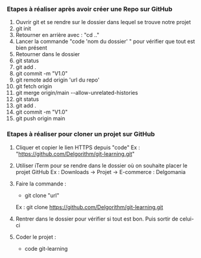 ### Etapes à réaliser après avoir créer une Repo sur GitHub

1. Ouvrir git et se rendre sur le dossier dans lequel se trouve notre projet
2. git init
3. Retourner en arrière avec : "cd .."
4. Lancer la commande "code 'nom du dossier' " pour vérifier que tout est bien présent
5. Retourner dans le dossier
6. git status
7. git add .
8. git commit -m "V1.0"
9. git remote add origin 'url du repo'
10. git fetch origin
11. git merge origin/main --allow-unrelated-histories
12. git status
13. git add .
14. git commit -m "V1.0"
15. git push origin main

### Etapes à réaliser pour cloner un projet sur GitHub

1. Cliquer et copier le lien HTTPS depuis "code"
   Ex : "https://github.com/Delgorithm/git-learning.git"

2. Utiliser iTerm pour se rendre dans le dossier où on souhaite placer le projet GitHub
   Ex : Downloads -> Projet -> E-commerce : Delgomania

3. Faire la commande :

   - git clone "url"

   Ex : git clone https://github.com/Delgorithm/git-learning.git

4. Rentrer dans le dossier pour vérifier si tout est bon. Puis sortir de celui-ci

5. Coder le projet :

   - code git-learning
